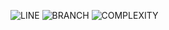 ![LINE](https://img.shields.io/badge/line--coverage-97%25-brightgreen.svg)
![BRANCH](https://img.shields.io/badge/branch--coverage-95%25-brightgreen.svg)
![COMPLEXITY](https://img.shields.io/badge/complexity-1.37-brightgreen.svg)
